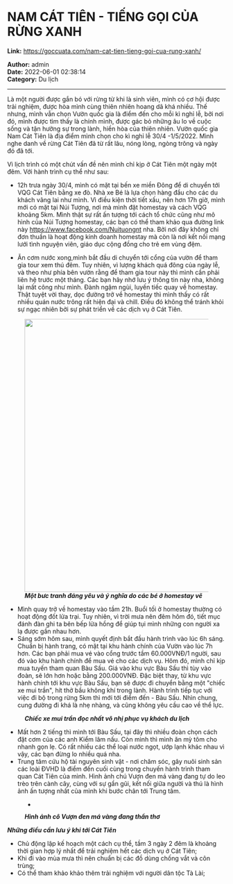 # NAM CÁT TIÊN - TIẾNG GỌI CỦA RỪNG XANH

**Link:** https://goccuata.com/nam-cat-tien-tieng-goi-cua-rung-xanh/

**Author:** admin  
**Date:** 2022-06-01 02:38:14  
**Category:** Du lịch

---

<!-- wp:paragraph -->
<p>Là một người được gắn bó với rừng từ khi là sinh viên, mình có cơ hội được trải nghiệm, được hòa mình cùng thiên nhiên hoang dã khá nhiều. Thế nhưng, mình vẫn chọn Vườn quốc gia là điểm đến cho mỗi kì nghỉ lễ, bởi nơi đó, mình được tìm thấy là chính mình, được gác bỏ những âu lo về cuộc sống và tận hưởng sự trong lành, hiền hòa của thiên nhiên. Vườn quốc gia Nam Cát Tiên là địa điểm mình chọn cho kì nghỉ lễ 30/4 -1/5/2022. Mình nghe danh về rừng Cát Tiên đã từ rất lâu, nóng lòng, ngòng trông và ngày đó đã tới.</p>
<!-- /wp:paragraph -->

<!-- wp:paragraph -->
<p>Vì lịch trình có một chút vấn đề nên mình chỉ kịp ở Cát Tiên một ngày một đêm. Với hành trình cụ thể như sau:</p>
<!-- /wp:paragraph -->

<!-- wp:list -->
<ul><li>12h trưa ngày 30/4, mình có mặt tại bến xe miền Đông để di chuyển tới VQG Cát Tiên bằng xe đò. Nhà xe Bé là lựa chọn hàng đầu cho các du khách vãng lai như mình. Vì điều kiện thời tiết xấu, nên hơn 17h giờ, mình mới có mặt tại Núi Tượng, nơi mà mình đặt homestay và cách VQG khoảng 5km. Mình thật sự rất ấn tượng tới cách tổ chức cũng như mô hình của Núi Tượng homestay, các bạn có thể tham khảo qua đường link này <a href="https://www.facebook.com/Nuituongnt">https://www.facebook.com/Nuituongnt</a> nha. Bởi nơi đây không chỉ đơn thuần là hoạt động kinh doanh homestay mà còn là nơi kết nối mạng lưới tình nguyện viên, giáo dục cộng đồng cho trẻ em vùng đệm. </li></ul>
<!-- /wp:list -->

<!-- wp:list -->
<ul><li> Ăn cơm nước xong,mình bắt đầu di chuyển tới cổng của vườn để tham gia tour xem thú đêm. Tuy nhiên, vì lượng khách quá đông của ngày lễ, và theo như phía bên vườn rằng để tham gia tour này thì mình cần phải liên hệ trước một tháng. Các bạn hãy nhớ lưu ý thông tin này nha, không lại mất công như mình. Đành ngậm ngùi, luyến tiếc quay về homestay. Thật tuyệt vời thay, dọc đường trở về homestay thì mình thấy có rất nhiều quán nước trông rất hiện đại và chill. Điều đó không thể tránh khỏi sự ngạc nhiên bởi sự phát triển về các dịch vụ ở Cát Tiên.</li></ul>
<!-- /wp:list -->

<!-- wp:image {"id":386,"width":838,"height":629,"sizeSlug":"large","linkDestination":"none"} -->
<figure class="wp-block-image size-large is-resized"><img src="http://goccuata.com/wp-content/uploads/2022/06/z3384033767123_2483635d8c21b07ebb2d4e3a4f771e5b-1024x768.jpg" alt="" class="wp-image-386" width="838" height="629"/><figcaption><strong><em>Một bưc tranh đáng yêu và ý nghĩa do các bé ở homestay vẽ</em></strong></figcaption></figure>
<!-- /wp:image -->

<!-- wp:list -->
<ul><li>Mình quay trở về homestay vào tầm 21h. Buổi tối ở homestay thường có hoạt động đốt lửa trại. Tuy nhiên, vì trời mưa nên đêm hôm đó, tiết mục đánh đàn ghi ta bên bếp lửa hồng để giúp tụi mình những con người xa lạ được gần nhau hơn.</li><li>Sáng sớm hôm sau, mình quyết định bắt đầu hành trình vào lúc 6h sáng. Chuẩn bị hành trang, có mặt tại khu hành chính của Vườn vào lúc 7h hơn.  Các bạn phải mua vé vào cổng trước tầm 60.000VNĐ/1 người, sau đó vào khu hành chính để mua vé cho các dịch vụ. Hôm đó, mình chỉ kịp mua tuyến tham quan Bàu Sấu. Giá vào khu vực Bàu Sấu thì tùy vào đoàn, sẽ lớn hơn hoặc bằng 200.000VNĐ. Đặc biệt thay, từ khu vực hành chính tới khu vực Bàu Sấu, bạn sẽ được đi chuyển bằng một "chiếc xe mui trần", hít thở bầu không khí trong lành. Hành trình tiếp tục với việc đi bộ trong rừng 5km thì mới tới điểm đến -  Bàu Sấu. Nhìn chung, cung đường đi khá là nhẹ nhàng, và cũng không yêu cầu cao về thể lực.</li></ul>
<!-- /wp:list -->

<!-- wp:image {"id":387,"sizeSlug":"large","linkDestination":"none"} -->
<figure class="wp-block-image size-large"><img src="http://goccuata.com/wp-content/uploads/2022/06/z3384033779082_4c3f445db2400a2f6c83b5bd334e42f0-1024x768.jpg" alt="" class="wp-image-387"/><figcaption><em><strong>Chiếc xe mui trần đọc nhất vô nhị phục vụ khách du lịch</strong></em></figcaption></figure>
<!-- /wp:image -->

<!-- wp:list -->
<ul><li>Mất hơn 2 tiếng thì mình tới Bàu Sấu, tại đây thì nhiều đoàn chọn cách đặt cơm của các anh Kiểm lâm nấu. Còn mình thì mình ăn mỳ tôm cho nhanh gọn lẹ. Có rất nhiều các thể loại nước ngọt, ướp lạnh khác nhau vì vậy, các bạn đừng lo nhiều quá nha.</li><li>Trung tâm cứu hộ tài nguyên sinh vật - nơi chăm sóc, gây nuôi sinh sản các loài ĐVHD là điểm đến cuối cùng trong chuyến hành trình tham quan Cát Tiên của mình. Hình ảnh chú Vượn đen má vàng đang tự do leo trèo trên cành cây, cùng với sự gần gũi, kết nối giữa người và thú là hình ảnh ấn tượng nhất của mình khi bước chân tới Trung tâm.</li></ul>
<!-- /wp:list -->

<!-- wp:gallery {"ids":[388],"linkTo":"none"} -->
<figure class="wp-block-gallery columns-1 is-cropped"><ul class="blocks-gallery-grid"><li class="blocks-gallery-item"><figure><img src="http://goccuata.com/wp-content/uploads/2022/06/DSC6507-1024x684.jpg" alt="" data-id="388" data-full-url="http://goccuata.com/wp-content/uploads/2022/06/DSC6507-scaled.jpg" data-link="http://goccuata.com/?attachment_id=388" class="wp-image-388"/></figure></li></ul><figcaption class="blocks-gallery-caption"><em><strong>Hình ảnh cô Vượn đen má vàng đang thẩn thơ</strong></em></figcaption></figure>
<!-- /wp:gallery -->

<!-- wp:paragraph -->
<p><strong><span class="has-inline-color has-luminous-vivid-orange-color"><em>Những điều cần lưu ý khi tới Cát Tiên</em></span></strong></p>
<!-- /wp:paragraph -->

<!-- wp:list -->
<ul><li>Chủ động lập kế hoạch một cách cụ thể, tầm 3 ngày 2 đêm là khoảng thời gian hợp lý nhất để trải nghiệm hết các dịch vụ ở Cát Tiên;</li><li>Khi đi vào mùa mưa thì nên chuẩn bị các đồ dùng chống vắt và côn trùng;</li><li>Có thể tham khảo khảo thêm trải nghiệm với người dân tộc Tà Lài;</li></ul>
<!-- /wp:list -->